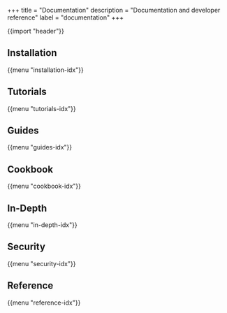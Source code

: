 +++
title = "Documentation"
description = "Documentation and developer reference"
label = "documentation"
+++

{{import "header"}}

## Installation

{{menu "installation-idx"}}

## Tutorials

{{menu "tutorials-idx"}}

## Guides

{{menu "guides-idx"}}

## Cookbook

{{menu "cookbook-idx"}}

## In-Depth

{{menu "in-depth-idx"}}

## Security

{{menu "security-idx"}}

## Reference

{{menu "reference-idx"}}
